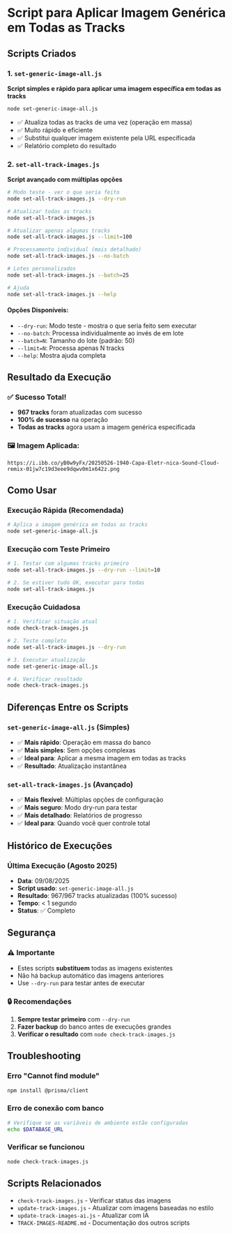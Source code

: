 # Script para Aplicar Imagem Genérica em Todas as Tracks

## Scripts Criados

### 1. `set-generic-image-all.js`
**Script simples e rápido para aplicar uma imagem específica em todas as tracks**

```bash
node set-generic-image-all.js
```

- ✅ Atualiza todas as tracks de uma vez (operação em massa)
- ✅ Muito rápido e eficiente
- ✅ Substitui qualquer imagem existente pela URL especificada
- ✅ Relatório completo do resultado

### 2. `set-all-track-images.js` 
**Script avançado com múltiplas opções**

```bash
# Modo teste - ver o que seria feito
node set-all-track-images.js --dry-run

# Atualizar todas as tracks
node set-all-track-images.js

# Atualizar apenas algumas tracks
node set-all-track-images.js --limit=100

# Processamento individual (mais detalhado)
node set-all-track-images.js --no-batch

# Lotes personalizados
node set-all-track-images.js --batch=25

# Ajuda
node set-all-track-images.js --help
```

#### Opções Disponíveis:
- `--dry-run`: Modo teste - mostra o que seria feito sem executar
- `--no-batch`: Processa individualmente ao invés de em lote
- `--batch=N`: Tamanho do lote (padrão: 50)
- `--limit=N`: Processa apenas N tracks
- `--help`: Mostra ajuda completa

## Resultado da Execução

### ✅ Sucesso Total!
- **967 tracks** foram atualizadas com sucesso
- **100% de sucesso** na operação
- **Todas as tracks** agora usam a imagem genérica especificada

### 🖼️ Imagem Aplicada:
```
https://i.ibb.co/yB0w9yFx/20250526-1940-Capa-Eletr-nica-Sound-Cloud-remix-01jw7c19d3eee9dqwv0m1x642z.png
```

## Como Usar

### Execução Rápida (Recomendada)
```bash
# Aplica a imagem genérica em todas as tracks
node set-generic-image-all.js
```

### Execução com Teste Primeiro
```bash
# 1. Testar com algumas tracks primeiro
node set-all-track-images.js --dry-run --limit=10

# 2. Se estiver tudo OK, executar para todas
node set-all-track-images.js
```

### Execução Cuidadosa
```bash
# 1. Verificar situação atual
node check-track-images.js

# 2. Teste completo
node set-all-track-images.js --dry-run

# 3. Executar atualização
node set-generic-image-all.js

# 4. Verificar resultado
node check-track-images.js
```

## Diferenças Entre os Scripts

### `set-generic-image-all.js` (Simples)
- ✅ **Mais rápido**: Operação em massa do banco
- ✅ **Mais simples**: Sem opções complexas
- ✅ **Ideal para**: Aplicar a mesma imagem em todas as tracks
- ✅ **Resultado**: Atualização instantânea

### `set-all-track-images.js` (Avançado)
- ✅ **Mais flexível**: Múltiplas opções de configuração
- ✅ **Mais seguro**: Modo dry-run para testar
- ✅ **Mais detalhado**: Relatórios de progresso
- ✅ **Ideal para**: Quando você quer controle total

## Histórico de Execuções

### Última Execução (Agosto 2025)
- **Data**: 09/08/2025
- **Script usado**: `set-generic-image-all.js`
- **Resultado**: 967/967 tracks atualizadas (100% sucesso)
- **Tempo**: < 1 segundo
- **Status**: ✅ Completo

## Segurança

### ⚠️ Importante
- Estes scripts **substituem** todas as imagens existentes
- Não há backup automático das imagens anteriores
- Use `--dry-run` para testar antes de executar

### 🔒 Recomendações
1. **Sempre testar primeiro** com `--dry-run`
2. **Fazer backup** do banco antes de execuções grandes
3. **Verificar o resultado** com `node check-track-images.js`

## Troubleshooting

### Erro "Cannot find module"
```bash
npm install @prisma/client
```

### Erro de conexão com banco
```bash
# Verifique se as variáveis de ambiente estão configuradas
echo $DATABASE_URL
```

### Verificar se funcionou
```bash
node check-track-images.js
```

## Scripts Relacionados

- `check-track-images.js` - Verificar status das imagens
- `update-track-images.js` - Atualizar com imagens baseadas no estilo
- `update-track-images-ai.js` - Atualizar com IA
- `TRACK-IMAGES-README.md` - Documentação dos outros scripts
